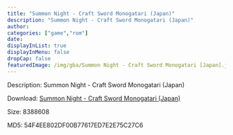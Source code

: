 ```yaml
---
title: "Summon Night - Craft Sword Monogatari (Japan)"
description: "Summon Night - Craft Sword Monogatari (Japan)"
author: 
categories: ["game","rom"]
date: 
displayInList: true
displayInMenu: false
dropCap: false
featuredImage: /img/gba/Summon Night - Craft Sword Monogatari [Japan].jpg
---
```


Description: Summon Night - Craft Sword Monogatari (Japan)

Download: <a style="text-decoration:underline;" href="https://mega.nz/#!XXB0nC6L!FRBlR1yWY0pIuGkEDXv-08kycUgc-FyT0GCZz8i9lCk" target = "_blank" rel = "nofollow" > Summon Night - Craft Sword Monogatari (Japan)</a>

Size: 8388608

MD5: 54F4EE802DF00B77617ED7E2E75C27C6


